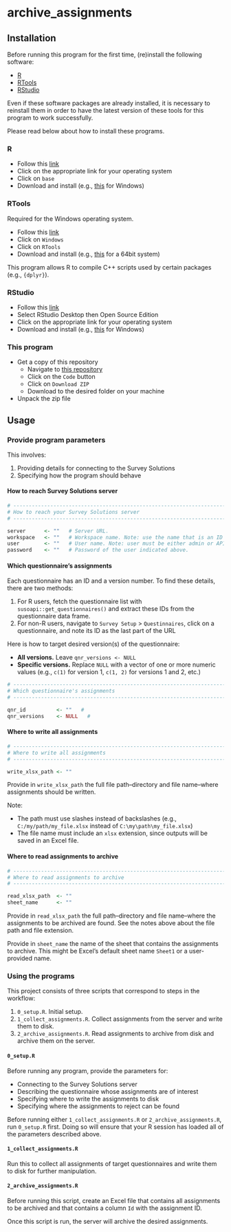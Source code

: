 
<!-- README.md is generated from README.Rmd. Please edit that file -->

# archive_assignments

<!-- badges: start -->
<!-- badges: end -->

## Installation

Before running this program for the first time, (re)install the
following software:

-   [R](#r)
-   [RTools](#rtools)
-   [RStudio](#rstudio)

Even if these software packages are already installed, it is necessary
to reinstall them in order to have the latest version of these tools for
this program to work successfully.

Please read below about how to install these programs.

### R

-   Follow this [link](https://cran.r-project.org/)
-   Click on the appropriate link for your operating system
-   Click on `base`
-   Download and install (e.g.,
    [this](https://cran.r-project.org/bin/windows/base/R-4.1.1-win.exe)
    for Windows)

### RTools

Required for the Windows operating system.

-   Follow this [link](https://cran.r-project.org/)
-   Click on `Windows`
-   Click on `RTools`
-   Download and install (e.g.,
    [this](https://cran.r-project.org/bin/windows/Rtools/rtools40v2-x86_64.exe)
    for a 64bit system)

This program allows R to compile C++ scripts used by certain packages
(e.g., `{dplyr}`).

### RStudio

-   Follow this [link](https://www.rstudio.com/products/rstudio/)
-   Select RStudio Desktop then Open Source Edition
-   Click on the appropriate link for your operating system
-   Download and install (e.g.,
    [this](https://www.rstudio.com/products/rstudio/download/#download)
    for Windows)

### This program

-   Get a copy of this repository
    -   Navigate to [this
        repository](https://github.com/arthur-shaw/uhis_auto_sort)
    -   Click on the `Code` button
    -   Click on `Download ZIP`
    -   Download to the desired folder on your machine
-   Unpack the zip file

## Usage

### Provide program parameters

This involves:

1.  Providing details for connecting to the Survey Solutions
2.  Specifying how the program should behave

#### How to reach Survey Solutions server

``` r
# -----------------------------------------------------------------------------
# How to reach your Survey Solutions server
# -----------------------------------------------------------------------------

server      <- ""   # Server URL.
workspace   <- ""   # Workspace name. Note: use the name that is an ID rather than the display name.
user        <- ""   # User name. Note: user must be either admin or API user.
password    <- ""   # Password of the user indicated above.
```

#### Which questionnaire’s assignments

Each questionnaire has an ID and a version number. To find these
details, there are two methods:

1.  For R users, fetch the questionnaire list with
    `susoapi::get_questionnaires()` and extract these IDs from the
    questionnaire data frame.
2.  For non-R users, navigate to `Survey Setup` \> `Questinnaires`,
    click on a questionnaire, and note its ID as the last part of the
    URL

Here is how to target desired version(s) of the questionnaire:

-   **All versions.** Leave `qnr_versions <- NULL`
-   **Specific versions.** Replace `NULL` with a vector of one or more
    numeric values (e.g., `c(1)` for version 1, `c(1, 2)` for versions 1
    and 2, etc.)

``` r
# -----------------------------------------------------------------------------
# Which questionnaire's assignments
# -----------------------------------------------------------------------------

qnr_id          <- ""   #
qnr_versions    <- NULL   #
```

#### Where to write all assignments

``` r
# -----------------------------------------------------------------------------
# Where to write all assignments
# -----------------------------------------------------------------------------

write_xlsx_path <- ""
```

Provide in `write_xlsx_path` the full file path–directory and file
name–where assignments should be written.

Note:

-   The path must use slashes instead of backslashes (e.g.,
    `C:/my/path/my_file.xlsx` instead of `C:\my\path\my_file.xlsx`)
-   The file name must include an `xlsx` extension, since outputs will
    be saved in an Excel file.

#### Where to read assignments to archive

``` r
# -----------------------------------------------------------------------------
# Where to read assignments to archive
# -----------------------------------------------------------------------------

read_xlsx_path  <- ""
sheet_name      <- ""
```

Provide in `read_xlsx_path` the full path–directory and file name–where
the assignments to be archived are found. See the notes above about the
file path and file extension.

Provide in `sheet_name` the name of the sheet that contains the
assignments to archive. This might be Excel’s default sheet name
`Sheet1` or a user-provided name.

### Using the programs

This project consists of three scripts that correspond to steps in the
workflow:

1.  `0_setup.R`. Initial setup.
2.  `1_collect_assignments.R`. Collect assignments from the server and
    write them to disk.
3.  `2_archive_assignments.R`. Read assignments to archive from disk and
    archive them on the server.

#### `0_setup.R`

Before running any program, provide the parameters for:

-   Connecting to the Survey Solutions server
-   Describing the questionnaire whose assignments are of interest
-   Specifying where to write the assignments to disk
-   Specifying where the assignments to reject can be found

Before running either `1_collect_assignments.R` or
`2_archive_assignments.R`, run `0_setup.R` first. Doing so will ensure
that your R session has loaded all of the parameters described above.

#### `1_collect_assignments.R`

Run this to collect all assignments of target questionnaires and write
them to disk for further manipulation.

#### `2_archive_assignments.R`

Before running this script, create an Excel file that contains all
assignments to be archived and that contains a column `Id` with the
assignment ID.

Once this script is run, the server will archive the desired
assignments.
